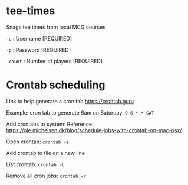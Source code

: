 # tee-times
Snags tee times from local MCG courses

`-u` : Username [REQUIRED]

`-p` : Password [REQUIRED]

`-count` : Number of players [REQUIRED]

# Crontab scheduling

Link to help generate a cron tab https://crontab.guru

Example: cron tab to generate 6am on Saturday: `0 6 * * SAT`

Add crontabs to system:
Reference: https://ole.michelsen.dk/blog/schedule-jobs-with-crontab-on-mac-osx/

Open crontab: `crontab -e`

Add crontab to file on a new line

List crontab: `crontab -l`

Remove all cron jobs: `crontab -r`
